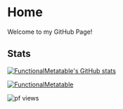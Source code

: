 # Home

Welcome to my GitHub Page!

## Stats

[![FunctionalMetatable's GitHub stats](https://github-readme-stats.vercel.app/api?username=FunctionalMetatable&theme=radical)](https://functionalmetatable.github.io)


<p align="left"> <a href="https://github.com/ryo-ma/github-profile-trophy"><img src="https://github-profile-trophy.vercel.app/?username=FunctionalMetatable&margin-w=15&margin-h=15" alt="FunctionalMetatable" /></a> </p>

<p align="left"> <img src="https://komarev.com/ghpvc/?username=FunctionalMetatable&label=Profile%20views&color=0e75b6&style=flat" alt="pf views" /> </p>
